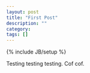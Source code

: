 ```yaml
---
layout: post
title: "First Post"
description: ""
category: 
tags: []
---
```

{% include JB/setup %}

Testing testing testing. Cof cof.